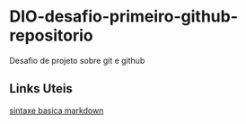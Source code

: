 # DIO-desafio-primeiro-github-repositorio
Desafio de projeto sobre git e github


## Links Uteis
[sintaxe basica markdown](https://docs.pipz.com/central-de-ajuda/learning-center/guia-basico-de-markdown#open)
